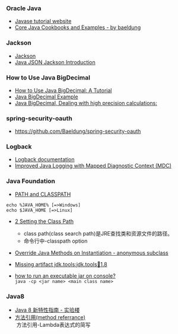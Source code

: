 ### Oracle Java
+ [Javase tutorial website](https://docs.oracle.com/javase/tutorial/index.html)
+ [Core Java Cookbooks and Examples - by baeldung](https://github.com/eugenp/tutorials/tree/master/core-java)

### Jackson
+ [Jackson](https://github.com/FasterXML/jackson-docs)  
+ [Java JSON Jackson Introduction](http://www.studytrails.com/java/json/java-jackson-introduction/)  

### How to Use Java BigDecimal
+ [How to Use Java BigDecimal: A Tutorial](http://www.opentaps.org/docs/index.php/How_to_Use_Java_BigDecimal:_A_Tutorial)  
+ [Java BigDecimal Example](https://examples.javacodegeeks.com/core-java/math/bigdecimal-example/)  
+ [Java BigDecimal, Dealing with high precision calculations:](http://voidexception.weebly.com/java-bigdecimal---dealing-with-high-precision-calculations.html)  

### spring-security-oauth
+ https://github.com/Baeldung/spring-security-oauth

### Logback
+ [Logback documentation](https://logback.qos.ch/documentation.html)
+ [Improved Java Logging with Mapped Diagnostic Context (MDC)](http://www.baeldung.com/mdc-in-log4j-2-logback)

### Java Foundation
+ [PATH and CLASSPATH](https://docs.oracle.com/javase/tutorial/essential/environment/paths.html)
```
echo %JAVA_HOME% [=>Windows]
echo $JAVA_HOME [=>Linux]
```
+ [2 Setting the Class Path](https://docs.oracle.com/javase/8/docs/technotes/tools/windows/classpath.html)  
  + class path(class search path)是JRE查找类和资源文件的路径。  
  + 命令行中-classpath option

+ [Override Java Methods on Instantiation - anonymous subclass](http://software.danielwatrous.com/override-java-methods-on-instantiation/)

+ [Missing artifact jdk.tools:jdk.tools:jar:1.8](https://stackoverflow.com/q/11118070/4983501)

+ [how to run an executable jar on console?](http://www.cnblogs.com/niaomingjian/p/8495855.html)  
  `java -cp <jar name> <main class name>`


### Java8
+ [Java 8 新特性指南 - 实验楼](https://www.shiyanlou.com/courses/539)
+ [方法引用(method referrance)](http://blog.csdn.net/wwwsssaaaddd/article/details/37573517)  
  方法引用-Lambda表达式的简写  

